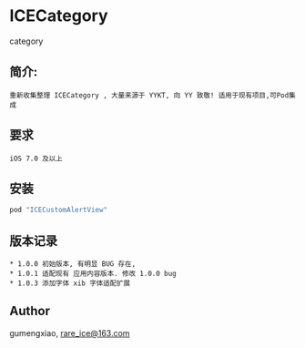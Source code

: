 # ICECategory
category


## 简介: 
    重新收集整理 ICECategory , 大量来源于 YYKT, 向 YY 致敬! 适用于现有项目,可Pod集成

## 要求
    iOS 7.0 及以上

## 安装
```ruby
pod "ICECustomAlertView"
```

## 版本记录
    * 1.0.0 初始版本, 有明显 BUG 存在,
    * 1.0.1 适配现有 应用内容版本. 修改 1.0.0 bug
    * 1.0.3 添加字体 xib 字体适配扩展

## Author

gumengxiao, rare_ice@163.com

